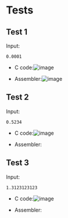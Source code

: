 # Tests

## Test 1
Input:
```
0.0001
```
* C code:![image](https://user-images.githubusercontent.com/58052549/204085710-52e199ad-e0df-44f5-9537-32a103954783.png)

* Assembler:![image](https://user-images.githubusercontent.com/58052549/204085781-05bdd320-3d01-4128-9138-9a1bf759984a.png)



## Test 2
Input:
```
0.5234
```
* C code:![image](https://user-images.githubusercontent.com/58052549/204085745-9e3adddb-2e17-4888-a475-30b5e6106965.png)

* Assembler:


## Test 3
Input:
```
1.3123123123
```
* C code:![image](https://user-images.githubusercontent.com/58052549/204085766-29fe2419-a74f-4692-a105-3e632b9d3f97.png)

* Assembler:
